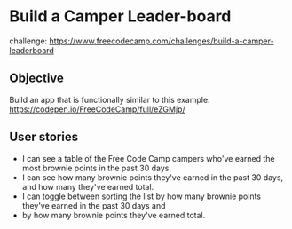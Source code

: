 # Build a Camper Leader-board
challenge: https://www.freecodecamp.com/challenges/build-a-camper-leaderboard
## Objective
Build an app that is functionally similar to this example: https://codepen.io/FreeCodeCamp/full/eZGMjp/
## User stories
+ I can see a table of the Free Code Camp campers who've earned the most brownie points in the past 30 days.
+ I can see how many brownie points they've earned in the past 30 days, and how many they've earned total.
+ I can toggle between sorting the list by how many
brownie points they've earned in the past 30 days and
+ by how many brownie points they've earned total.
